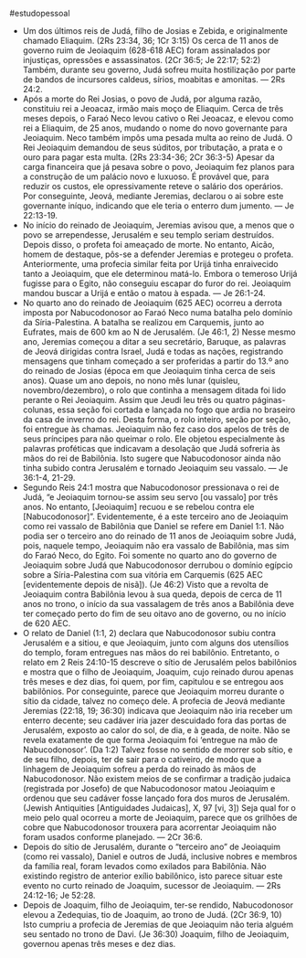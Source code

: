 #estudopessoal

- Um dos últimos reis de Judá, filho de Josias e Zebida, e originalmente chamado Eliaquim. (2Rs 23:34, 36; 1Cr 3:15) Os cerca de 11 anos de governo ruim de Jeoiaquim (628-618 AEC) foram assinalados por injustiças, opressões e assassinatos. (2Cr 36:5; Je 22:17; 52:2) Também, durante seu governo, Judá sofreu muita hostilização por parte de bandos de incursores caldeus, sírios, moabitas e amonitas. — 2Rs 24:2.
- Após a morte do Rei Josias, o povo de Judá, por alguma razão, constituiu rei a Jeoacaz, irmão mais moço de Eliaquim. Cerca de três meses depois, o Faraó Neco levou cativo o Rei Jeoacaz, e elevou como rei a Eliaquim, de 25 anos, mudando o nome do novo governante para Jeoiaquim. Neco também impôs uma pesada multa ao reino de Judá. O Rei Jeoiaquim demandou de seus súditos, por tributação, a prata e o ouro para pagar esta multa. (2Rs 23:34-36; 2Cr 36:3-5) Apesar da carga financeira que já pesava sobre o povo, Jeoiaquim fez planos para a construção de um palácio novo e luxuoso. É provável que, para reduzir os custos, ele opressivamente reteve o salário dos operários. Por conseguinte, Jeová, mediante Jeremias, declarou o ai sobre este governante iníquo, indicando que ele teria o enterro dum jumento. — Je 22:13-19.
- No início do reinado de Jeoiaquim, Jeremias avisou que, a menos que o povo se arrependesse, Jerusalém e seu templo seriam destruídos. Depois disso, o profeta foi ameaçado de morte. No entanto, Aicão, homem de destaque, pôs-se a defender Jeremias e protegeu o profeta. Anteriormente, uma profecia similar feita por Urijá tinha enraivecido tanto a Jeoiaquim, que ele determinou matá-lo. Embora o temeroso Urijá fugisse para o Egito, não conseguiu escapar do furor do rei. Jeoiaquim mandou buscar a Urijá e então o matou à espada. — Je 26:1-24.
- No quarto ano do reinado de Jeoiaquim (625 AEC) ocorreu a derrota imposta por Nabucodonosor ao Faraó Neco numa batalha pelo domínio da Síria-Palestina. A batalha se realizou em Carquemis, junto ao Eufrates, mais de 600 km ao N de Jerusalém. (Je 46:1, 2) Nesse mesmo ano, Jeremias começou a ditar a seu secretário, Baruque, as palavras de Jeová dirigidas contra Israel, Judá e todas as nações, registrando mensagens que tinham começado a ser proferidas a partir do 13.º ano do reinado de Josias (época em que Jeoiaquim tinha cerca de seis anos). Quase um ano depois, no nono mês lunar (quisleu, novembro/dezembro), o rolo que continha a mensagem ditada foi lido perante o Rei Jeoiaquim. Assim que Jeudi leu três ou quatro páginas-colunas, essa seção foi cortada e lançada no fogo que ardia no braseiro da casa de inverno do rei. Desta forma, o rolo inteiro, seção por seção, foi entregue às chamas. Jeoiaquim não fez caso dos apelos de três de seus príncipes para não queimar o rolo. Ele objetou especialmente às palavras proféticas que indicavam a desolação que Judá sofreria às mãos do rei de Babilônia. Isto sugere que Nabucodonosor ainda não tinha subido contra Jerusalém e tornado Jeoiaquim seu vassalo. — Je 36:1-4, 21-29.
- Segundo Reis 24:1 mostra que Nabucodonosor pressionava o rei de Judá, “e Jeoiaquim tornou-se assim seu servo [ou vassalo] por três anos. No entanto, [Jeoiaquim] recuou e se rebelou contra ele [Nabucodonosor]”. Evidentemente, é a este terceiro ano de Jeoiaquim como rei vassalo de Babilônia que Daniel se refere em Daniel 1:1. Não podia ser o terceiro ano do reinado de 11 anos de Jeoiaquim sobre Judá, pois, naquele tempo, Jeoiaquim não era vassalo de Babilônia, mas sim do Faraó Neco, do Egito. Foi somente no quarto ano do governo de Jeoiaquim sobre Judá que Nabucodonosor derrubou o domínio egípcio sobre a Síria-Palestina com sua vitória em Carquemis (625 AEC [evidentemente depois de nisã]). (Je 46:2) Visto que a revolta de Jeoiaquim contra Babilônia levou à sua queda, depois de cerca de 11 anos no trono, o início da sua vassalagem de três anos a Babilônia deve ter começado perto do fim de seu oitavo ano de governo, ou no início de 620 AEC.
- O relato de Daniel (1:1, 2) declara que Nabucodonosor subiu contra Jerusalém e a sitiou, e que Jeoiaquim, junto com alguns dos utensílios do templo, foram entregues nas mãos do rei babilônio. Entretanto, o relato em 2 Reis 24:10-15 descreve o sítio de Jerusalém pelos babilônios e mostra que o filho de Jeoiaquim, Joaquim, cujo reinado durou apenas três meses e dez dias, foi quem, por fim, capitulou e se entregou aos babilônios. Por conseguinte, parece que Jeoiaquim morreu durante o sítio da cidade, talvez no começo dele. A profecia de Jeová mediante Jeremias (22:18, 19; 36:30) indicava que Jeoiaquim não iria receber um enterro decente; seu cadáver iria jazer descuidado fora das portas de Jerusalém, exposto ao calor do sol, de dia, e à geada, de noite. Não se revela exatamente de que forma Jeoiaquim foi ‘entregue na mão de Nabucodonosor’. (Da 1:2) Talvez fosse no sentido de morrer sob sítio, e de seu filho, depois, ter de sair para o cativeiro, de modo que a linhagem de Jeoiaquim sofreu a perda do reinado às mãos de Nabucodonosor. Não existem meios de se confirmar a tradição judaica (registrada por Josefo) de que Nabucodonosor matou Jeoiaquim e ordenou que seu cadáver fosse lançado fora dos muros de Jerusalém. (Jewish Antiquities [Antiguidades Judaicas], X, 97 [vi, 3]) Seja qual for o meio pelo qual ocorreu a morte de Jeoiaquim, parece que os grilhões de cobre que Nabucodonosor trouxera para acorrentar Jeoiaquim não foram usados conforme planejado. — 2Cr 36:6.
- Depois do sítio de Jerusalém, durante o “terceiro ano” de Jeoiaquim (como rei vassalo), Daniel e outros de Judá, inclusive nobres e membros da família real, foram levados como exilados para Babilônia. Não existindo registro de anterior exílio babilônico, isto parece situar este evento no curto reinado de Joaquim, sucessor de Jeoiaquim. — 2Rs 24:12-16; Je 52:28.
- Depois de Joaquim, filho de Jeoiaquim, ter-se rendido, Nabucodonosor elevou a Zedequias, tio de Joaquim, ao trono de Judá. (2Cr 36:9, 10) Isto cumpriu a profecia de Jeremias de que Jeoiaquim não teria alguém seu sentado no trono de Davi. (Je 36:30) Joaquim, filho de Jeoiaquim, governou apenas três meses e dez dias.